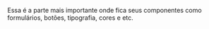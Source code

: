 Essa é a parte mais importante 
onde fica seus componentes como 
formulários, botões, tipografia, 
cores e etc.

